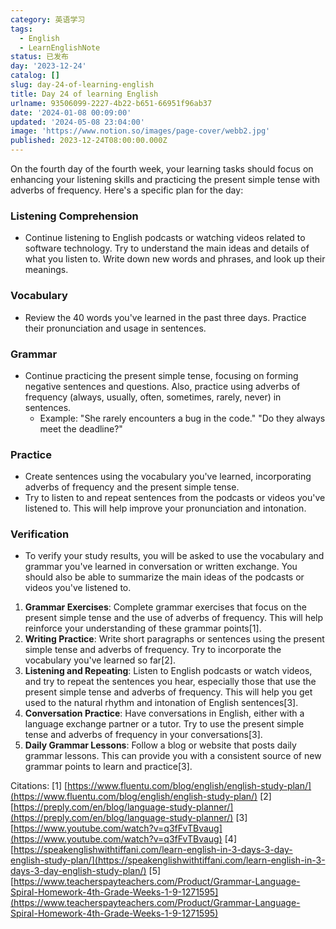 ```yaml
---
category: 英语学习
tags:
  - English
  - LearnEnglishNote
status: 已发布
day: '2023-12-24'
catalog: []
slug: day-24-of-learning-english
title: Day 24 of learning English
urlname: 93506099-2227-4b22-b651-66951f96ab37
date: '2024-01-08 00:09:00'
updated: '2024-05-08 23:04:00'
image: 'https://www.notion.so/images/page-cover/webb2.jpg'
published: 2023-12-24T08:00:00.000Z
---
```


On the fourth day of the fourth week, your learning tasks should focus on enhancing your listening skills and practicing the present simple tense with adverbs of frequency. Here's a specific plan for the day:


### Listening Comprehension

- Continue listening to English podcasts or watching videos related to software technology. Try to understand the main ideas and details of what you listen to. Write down new words and phrases, and look up their meanings.

### Vocabulary

- Review the 40 words you've learned in the past three days. Practice their pronunciation and usage in sentences.

### Grammar

- Continue practicing the present simple tense, focusing on forming negative sentences and questions. Also, practice using adverbs of frequency (always, usually, often, sometimes, rarely, never) in sentences.
	- Example: "She rarely encounters a bug in the code." "Do they always meet the deadline?"

### Practice

- Create sentences using the vocabulary you've learned, incorporating adverbs of frequency and the present simple tense.
- Try to listen to and repeat sentences from the podcasts or videos you've listened to. This will help improve your pronunciation and intonation.

### Verification

- To verify your study results, you will be asked to use the vocabulary and grammar you've learned in conversation or written exchange. You should also be able to summarize the main ideas of the podcasts or videos you've listened to.
1. **Grammar Exercises**: Complete grammar exercises that focus on the present simple tense and the use of adverbs of frequency. This will help reinforce your understanding of these grammar points[1].
2. **Writing Practice**: Write short paragraphs or sentences using the present simple tense and adverbs of frequency. Try to incorporate the vocabulary you've learned so far[2].
3. **Listening and Repeating**: Listen to English podcasts or watch videos, and try to repeat the sentences you hear, especially those that use the present simple tense and adverbs of frequency. This will help you get used to the natural rhythm and intonation of English sentences[3].
4. **Conversation Practice**: Have conversations in English, either with a language exchange partner or a tutor. Try to use the present simple tense and adverbs of frequency in your conversations[3].
5. **Daily Grammar Lessons**: Follow a blog or website that posts daily grammar lessons. This can provide you with a consistent source of new grammar points to learn and practice[3].

Citations:
[1] [https://www.fluentu.com/blog/english/english-study-plan/](https://www.fluentu.com/blog/english/english-study-plan/)
[2] [https://preply.com/en/blog/language-study-planner/](https://preply.com/en/blog/language-study-planner/)
[3] [https://www.youtube.com/watch?v=q3fFvTBvaug](https://www.youtube.com/watch?v=q3fFvTBvaug)
[4] [https://speakenglishwithtiffani.com/learn-english-in-3-days-3-day-english-study-plan/](https://speakenglishwithtiffani.com/learn-english-in-3-days-3-day-english-study-plan/)
[5] [https://www.teacherspayteachers.com/Product/Grammar-Language-Spiral-Homework-4th-Grade-Weeks-1-9-1271595](https://www.teacherspayteachers.com/Product/Grammar-Language-Spiral-Homework-4th-Grade-Weeks-1-9-1271595)

